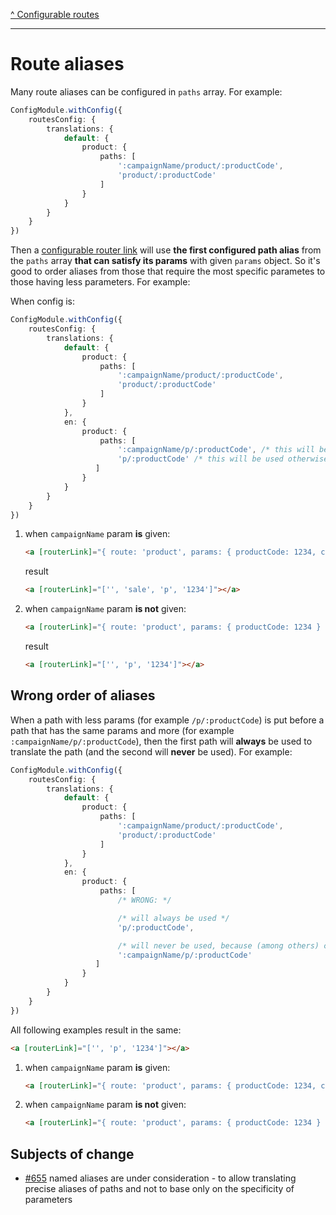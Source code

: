 [^ Configurable routes](../README.md)

---

# Route aliases

Many route aliases can be configured in `paths` array. For example:

```typescript
ConfigModule.withConfig({
    routesConfig: {
        translations: {
            default: {
                product: {
                    paths: [
                        ':campaignName/product/:productCode',
                        'product/:productCode'
                    ]
                }
            }
        }
    }
})
```

Then a [configurable router link](./configurable-router-links.md) will use **the first configured path alias** from the `paths` array **that can satisfy its params** with given `params` object. So it's good to order aliases from those that require the most specific parametes to those having less parameters. For example:

When config is:

```typescript
ConfigModule.withConfig({
    routesConfig: {
        translations: {
            default: {
                product: {
                    paths: [
                        ':campaignName/product/:productCode',
                        'product/:productCode'
                    ]
                }
            },
            en: {
                product: {
                    paths: [
                        ':campaignName/p/:productCode', /* this will be used when `campaignName` param is given */
                        'p/:productCode' /* this will be used otherwise */
                   ]
                }
            }
        }
    }
})
```

1. when `campaignName` param **is** given:

    ```html
    <a [routerLink]="{ route: 'product', params: { productCode: 1234, campaignName: 'sale' } } | cxTranslateUrl"></a>
    ```

    result

    ```html
    <a [routerLink]="['', 'sale', 'p', '1234']"></a>
    ```

2. when `campaignName` param **is not** given:

    ```html
    <a [routerLink]="{ route: 'product', params: { productCode: 1234 } } | cxTranslateUrl"></a>
    ```

    result

    ```html
    <a [routerLink]="['', 'p', '1234']"></a>
    ```

## Wrong order of aliases

When a path with less params (for example `/p/:productCode`) is put before a path that has the same params and more (for example `:campaignName/p/:productCode`), then the first path will **always** be used to translate the path (and the second will **never** be used). For example:

```typescript
ConfigModule.withConfig({
    routesConfig: {
        translations: {
            default: {
                product: {
                    paths: [
                        ':campaignName/product/:productCode',
                        'product/:productCode'
                    ]
                }
            },
            en: {
                product: {
                    paths: [
                        /* WRONG: */

                        /* will always be used */
                        'p/:productCode', 

                        /* will never be used, because (among others) contains the same params as above */
                        ':campaignName/p/:productCode'
                   ]
                }
            }
        }
    }
})
```

All following examples result in the same:

```html
<a [routerLink]="['', 'p', '1234']"></a>
```

 1. when `campaignName` param **is** given:
 
     ```html
     <a [routerLink]="{ route: 'product', params: { productCode: 1234, campaignName: 'sale' } } | cxTranslateUrl"></a>
     ```

 2. when `campaignName` param **is not** given:

     ```html
     <a [routerLink]="{ route: 'product', params: { productCode: 1234 } } | cxTranslateUrl"></a>
     ```

## Subjects of change

- [#655](https://github.com/SAP/cloud-commerce-spartacus-storefront/issues/655) named aliases are under consideration - to allow translating precise aliases of paths and not to base only on the specificity of parameters
